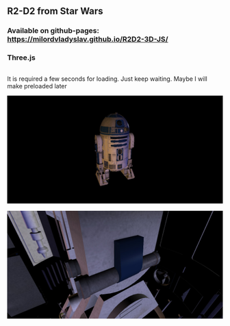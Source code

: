## R2-D2 from Star Wars

### Available on github-pages:  https://milordvladyslav.github.io/R2D2-3D-JS/

### Three.js

```

```

It is required a few seconds for loading. Just keep waiting. Maybe I will make preloaded later 

![alt text](r2d2.jpg "R2D2")

![alt text](r2d2inside.jpg "R2D2 inside")
